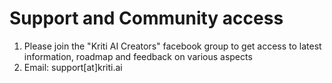 # Support and Community access

1. Please join the "Kriti AI Creators" facebook group to get access to latest information, roadmap and feedback on various aspects
2. Email: support\[at\]kriti.ai



